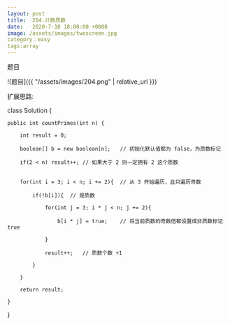 ```yaml
---
layout: post
title:  204.计数质数
date:   2020-7-10 18:00:00 +0000
image: /assets/images/twoscreen.jpg
category：easy
tags:array
---
```

题目

![题目]({{ "/assets/images/204.png" | relative_url }})



扩展思路:

class Solution {

    public int countPrimes(int n) {
	
        int result = 0;
		
        boolean[] b = new boolean[n];   // 初始化默认值都为 false，为质数标记
		
        if(2 < n) result++; // 如果大于 2 则一定拥有 2 这个质数
		
        
        for(int i = 3; i < n; i += 2){  // 从 3 开始遍历，且只遍历奇数
		
            if(!b[i]){  // 是质数
			
                for(int j = 3; i * j < n; j += 2){
				
                    b[i * j] = true;    // 将当前质数的奇数倍都设置成非质数标记 true
					
                }
				
                result++;   // 质数个数 +1
				
            }
			
        }
		
        return result;
		
    }
	
}

